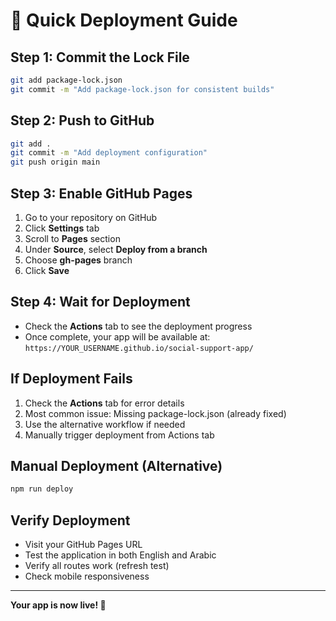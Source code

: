 # 🚀 Quick Deployment Guide

## Step 1: Commit the Lock File
```bash
git add package-lock.json
git commit -m "Add package-lock.json for consistent builds"
```

## Step 2: Push to GitHub
```bash
git add .
git commit -m "Add deployment configuration"
git push origin main
```

## Step 3: Enable GitHub Pages
1. Go to your repository on GitHub
2. Click **Settings** tab
3. Scroll to **Pages** section
4. Under **Source**, select **Deploy from a branch**
5. Choose **gh-pages** branch
6. Click **Save**

## Step 4: Wait for Deployment
- Check the **Actions** tab to see the deployment progress
- Once complete, your app will be available at:
  `https://YOUR_USERNAME.github.io/social-support-app/`

## If Deployment Fails
1. Check the **Actions** tab for error details
2. Most common issue: Missing package-lock.json (already fixed)
3. Use the alternative workflow if needed
4. Manually trigger deployment from Actions tab

## Manual Deployment (Alternative)
```bash
npm run deploy
```

## Verify Deployment
- Visit your GitHub Pages URL
- Test the application in both English and Arabic
- Verify all routes work (refresh test)
- Check mobile responsiveness

---

**Your app is now live! 🎉**
